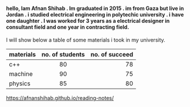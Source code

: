 #### hello, Iam Afnan Shihab . Im graduated in 2015 . im from Gaza but live in Jordan . i studied electrical engineering in polytechic university . i have one daughter . I was worked for 3 years as a electrical designer in consultant field and one year in contracting field.

I  will show below a table of some materials i took in my university.

| materials       | no. of students   | no. of succeed|
| ------------- |:-------------:| -----:|
| c++           | 80            | 78    |
| machine       | 90            |   75  |
| physics       | 85            |    80 |

https://afnanshihab.github.io/reading-notes/
